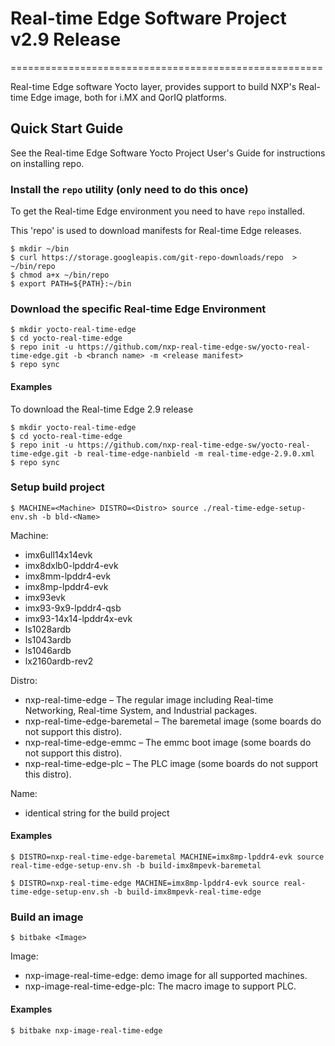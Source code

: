 # Real-time Edge Software Project v2.9 Release

======================================================

Real-time Edge software Yocto layer, provides support to build NXP's Real-time Edge image, both for i.MX and QorIQ platforms.

## Quick Start Guide

See the Real-time Edge Software Yocto Project User's Guide for instructions on installing repo.

### Install the `repo` utility (only need to do this once)

To get the Real-time Edge environment you need to have `repo` installed.

This 'repo' is used to download manifests for Real-time Edge releases.

```
$ mkdir ~/bin
$ curl https://storage.googleapis.com/git-repo-downloads/repo  > ~/bin/repo
$ chmod a+x ~/bin/repo
$ export PATH=${PATH}:~/bin
```

### Download the specific Real-time Edge Environment

```
$ mkdir yocto-real-time-edge
$ cd yocto-real-time-edge
$ repo init -u https://github.com/nxp-real-time-edge-sw/yocto-real-time-edge.git -b <branch name> -m <release manifest>
$ repo sync
```

#### Examples

To download the Real-time Edge 2.9 release

```
$ mkdir yocto-real-time-edge
$ cd yocto-real-time-edge
$ repo init -u https://github.com/nxp-real-time-edge-sw/yocto-real-time-edge.git -b real-time-edge-nanbield -m real-time-edge-2.9.0.xml
$ repo sync
```

### Setup build project

```
$ MACHINE=<Machine> DISTRO=<Distro> source ./real-time-edge-setup-env.sh -b bld-<Name>
```

Machine:
- imx6ull14x14evk
- imx8dxlb0-lpddr4-evk
- imx8mm-lpddr4-evk
- imx8mp-lpddr4-evk
- imx93evk
- imx93-9x9-lpddr4-qsb
- imx93-14x14-lpddr4x-evk
- ls1028ardb
- ls1043ardb
- ls1046ardb
- lx2160ardb-rev2

Distro:
- nxp-real-time-edge – The regular image including Real-time Networking, Real-time System, and Industrial packages.
- nxp-real-time-edge-baremetal – The baremetal image (some boards do not support this distro).
- nxp-real-time-edge-emmc – The emmc boot image (some boards do not support this distro).
- nxp-real-time-edge-plc – The PLC image (some boards do not support this distro).

Name:
- identical string for the build project

#### Examples

```
$ DISTRO=nxp-real-time-edge-baremetal MACHINE=imx8mp-lpddr4-evk source real-time-edge-setup-env.sh -b build-imx8mpevk-baremetal
```

```
$ DISTRO=nxp-real-time-edge MACHINE=imx8mp-lpddr4-evk source real-time-edge-setup-env.sh -b build-imx8mpevk-real-time-edge
```

### Build an image

```
$ bitbake <Image>
```

Image:
- nxp-image-real-time-edge: demo image for all supported machines.
- nxp-image-real-time-edge-plc: The macro image to support PLC.

#### Examples

```
$ bitbake nxp-image-real-time-edge
```
